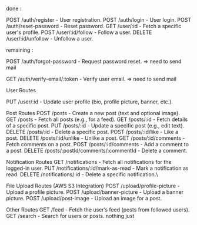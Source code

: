 done :

POST /auth/register - User registration.
POST /auth/login - User login.
POST /auth/reset-password - Reset password.
GET /user/:id - Fetch a specific user's profile.
POST /user/:id/follow - Follow a user.
DELETE /user/:id/unfollow - Unfollow a user.



remaining : 

POST /auth/forgot-password - Request password reset. => need to send mail 

GET /auth/verify-email/:token - Verify user email.  => need to send mail


User Routes

PUT /user/:id - Update user profile (bio, profile picture, banner, etc.).


Post Routes
POST /posts - Create a new post (text and optional image).
GET /posts - Fetch all posts (e.g., for a feed).
GET /posts/:id - Fetch details of a specific post.
PUT /posts/:id - Update a specific post (e.g., edit text).
DELETE /posts/:id - Delete a specific post.
POST /posts/:id/like - Like a post.
DELETE /posts/:id/unlike - Unlike a post.
GET /posts/:id/comments - Fetch comments on a post.
POST /posts/:id/comments - Add a comment to a post.
DELETE /posts/:postId/comments/:commentId - Delete a comment.


Notification Routes
GET /notifications - Fetch all notifications for the logged-in user.
PUT /notifications/:id/mark-as-read - Mark a notification as read.
DELETE /notifications/:id - Delete a specific notification.\



File Upload Routes (AWS S3 Integration)
POST /upload/profile-picture - Upload a profile picture.
POST /upload/banner-picture - Upload a banner picture.
POST /upload/post-image - Upload an image for a post.

Other Routes
GET /feed - Fetch the user’s feed (posts from followed users).
GET /search - Search for users or posts. nothing just 